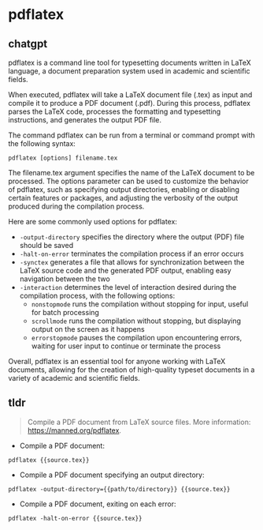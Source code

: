 # pdflatex 
## chatgpt 
pdflatex is a command line tool for typesetting documents written in LaTeX language, a document preparation system used in academic and scientific fields. 

When executed, pdflatex will take a LaTeX document file (.tex) as input and compile it to produce a PDF document (.pdf). During this process, pdflatex parses the LaTeX code, processes the formatting and typesetting instructions, and generates the output PDF file.

The command pdflatex can be run from a terminal or command prompt with the following syntax:

```
pdflatex [options] filename.tex
```

The filename.tex argument specifies the name of the LaTeX document to be processed. The options parameter can be used to customize the behavior of pdflatex, such as specifying output directories, enabling or disabling certain features or packages, and adjusting the verbosity of the output produced during the compilation process.

Here are some commonly used options for pdflatex:

- `-output-directory` specifies the directory where the output (PDF) file should be saved
- `-halt-on-error` terminates the compilation process if an error occurs
- `-synctex` generates a file that allows for synchronization between the LaTeX source code and the generated PDF output, enabling easy navigation between the two
- `-interaction` determines the level of interaction desired during the compilation process, with the following options:
  - `nonstopmode` runs the compilation without stopping for input, useful for batch processing
  - `scrollmode` runs the compilation without stopping, but displaying output on the screen as it happens
  - `errorstopmode` pauses the compilation upon encountering errors, waiting for user input to continue or terminate the process

Overall, pdflatex is an essential tool for anyone working with LaTeX documents, allowing for the creation of high-quality typeset documents in a variety of academic and scientific fields. 

## tldr 
 
> Compile a PDF document from LaTeX source files.
> More information: <https://manned.org/pdflatex>.

- Compile a PDF document:

`pdflatex {{source.tex}}`

- Compile a PDF document specifying an output directory:

`pdflatex -output-directory={{path/to/directory}} {{source.tex}}`

- Compile a PDF document, exiting on each error:

`pdflatex -halt-on-error {{source.tex}}`
